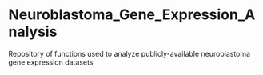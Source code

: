 # Neuroblastoma_Gene_Expression_Analysis
Repository of functions used to analyze publicly-available neuroblastoma gene expression datasets
